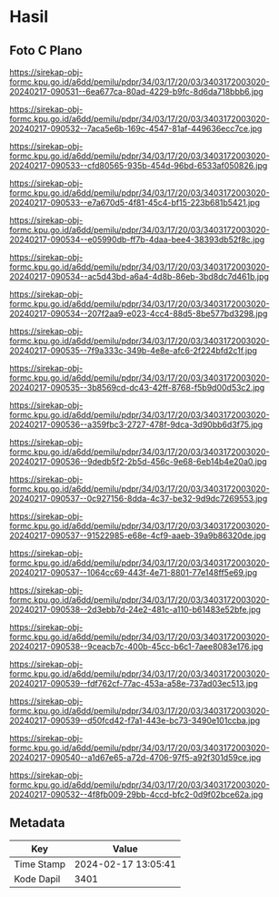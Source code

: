 # Hasil

## Foto C Plano

https://sirekap-obj-formc.kpu.go.id/a6dd/pemilu/pdpr/34/03/17/20/03/3403172003020-20240217-090531--6ea677ca-80ad-4229-b9fc-8d6da718bbb6.jpg

https://sirekap-obj-formc.kpu.go.id/a6dd/pemilu/pdpr/34/03/17/20/03/3403172003020-20240217-090532--7aca5e6b-169c-4547-81af-449636ecc7ce.jpg

https://sirekap-obj-formc.kpu.go.id/a6dd/pemilu/pdpr/34/03/17/20/03/3403172003020-20240217-090533--cfd80565-935b-454d-96bd-6533af050826.jpg

https://sirekap-obj-formc.kpu.go.id/a6dd/pemilu/pdpr/34/03/17/20/03/3403172003020-20240217-090533--e7a670d5-4f81-45c4-bf15-223b681b5421.jpg

https://sirekap-obj-formc.kpu.go.id/a6dd/pemilu/pdpr/34/03/17/20/03/3403172003020-20240217-090534--e05990db-ff7b-4daa-bee4-38393db52f8c.jpg

https://sirekap-obj-formc.kpu.go.id/a6dd/pemilu/pdpr/34/03/17/20/03/3403172003020-20240217-090534--ac5d43bd-a6a4-4d8b-86eb-3bd8dc7d461b.jpg

https://sirekap-obj-formc.kpu.go.id/a6dd/pemilu/pdpr/34/03/17/20/03/3403172003020-20240217-090534--207f2aa9-e023-4cc4-88d5-8be577bd3298.jpg

https://sirekap-obj-formc.kpu.go.id/a6dd/pemilu/pdpr/34/03/17/20/03/3403172003020-20240217-090535--7f9a333c-349b-4e8e-afc6-2f224bfd2c1f.jpg

https://sirekap-obj-formc.kpu.go.id/a6dd/pemilu/pdpr/34/03/17/20/03/3403172003020-20240217-090535--3b8569cd-dc43-42ff-8768-f5b9d00d53c2.jpg

https://sirekap-obj-formc.kpu.go.id/a6dd/pemilu/pdpr/34/03/17/20/03/3403172003020-20240217-090536--a359fbc3-2727-478f-9dca-3d90bb6d3f75.jpg

https://sirekap-obj-formc.kpu.go.id/a6dd/pemilu/pdpr/34/03/17/20/03/3403172003020-20240217-090536--9dedb5f2-2b5d-456c-9e68-6eb14b4e20a0.jpg

https://sirekap-obj-formc.kpu.go.id/a6dd/pemilu/pdpr/34/03/17/20/03/3403172003020-20240217-090537--0c927156-8dda-4c37-be32-9d9dc7269553.jpg

https://sirekap-obj-formc.kpu.go.id/a6dd/pemilu/pdpr/34/03/17/20/03/3403172003020-20240217-090537--91522985-e68e-4cf9-aaeb-39a9b86320de.jpg

https://sirekap-obj-formc.kpu.go.id/a6dd/pemilu/pdpr/34/03/17/20/03/3403172003020-20240217-090537--1064cc69-443f-4e71-8801-77e148ff5e69.jpg

https://sirekap-obj-formc.kpu.go.id/a6dd/pemilu/pdpr/34/03/17/20/03/3403172003020-20240217-090538--2d3ebb7d-24e2-481c-a110-b61483e52bfe.jpg

https://sirekap-obj-formc.kpu.go.id/a6dd/pemilu/pdpr/34/03/17/20/03/3403172003020-20240217-090538--9ceacb7c-400b-45cc-b6c1-7aee8083e176.jpg

https://sirekap-obj-formc.kpu.go.id/a6dd/pemilu/pdpr/34/03/17/20/03/3403172003020-20240217-090539--fdf762cf-77ac-453a-a58e-737ad03ec513.jpg

https://sirekap-obj-formc.kpu.go.id/a6dd/pemilu/pdpr/34/03/17/20/03/3403172003020-20240217-090539--d50fcd42-f7a1-443e-bc73-3490e101ccba.jpg

https://sirekap-obj-formc.kpu.go.id/a6dd/pemilu/pdpr/34/03/17/20/03/3403172003020-20240217-090540--a1d67e65-a72d-4706-97f5-a92f301d59ce.jpg

https://sirekap-obj-formc.kpu.go.id/a6dd/pemilu/pdpr/34/03/17/20/03/3403172003020-20240217-090532--4f8fb009-29bb-4ccd-bfc2-0d9f02bce62a.jpg


## Metadata

| Key        | Value               |
| ---------- | ------------------- |
| Time Stamp | 2024-02-17 13:05:41 |
| Kode Dapil | 3401                |



